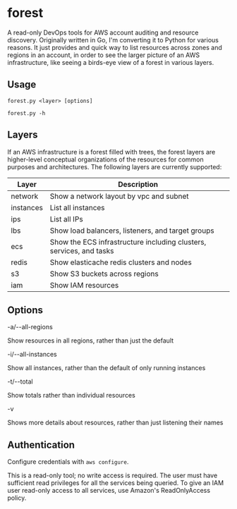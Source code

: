 # forest

A read-only DevOps tools for AWS account auditing and resource discovery. Originally written in Go, I'm converting it to Python for various reasons. It just provides and quick way to list resources across zones and regions in an account, in order to see the larger picture of an AWS infrastructure, like seeing a birds-eye view of a forest in various layers.

## Usage

`forest.py <layer> [options]`

`forest.py -h`

## Layers

If an AWS infrastructure is a forest filled with trees, the forest layers are higher-level conceptual organizations of the resources for common purposes and architectures. The following layers are currently supported:

| Layer | Description |
| ----- | ----- |
| network | Show a network layout by vpc and subnet |
| instances | List all instances |
| ips | List all IPs |
| lbs | Show load balancers, listeners, and target groups |
| ecs | Show the ECS infrastructure including clusters, services, and tasks |
| redis | Show elasticache redis clusters and nodes |
| s3 | Show S3 buckets across regions |
| iam | Show IAM resources |

## Options

-a/--all-regions

Show resources in all regions, rather than just the default

-i/--all-instances

Show all instances, rather than the default of only running instances

-t/--total

Show totals rather than individual resources

-v

Shows more details about resources, rather than just listening their names

## Authentication

Configure credentials with `aws configure`.

This is a read-only tool; no write access is required. The user must have sufficient read privileges for all the services being queried. To give an IAM user read-only access to all services, use Amazon's ReadOnlyAccess policy.

